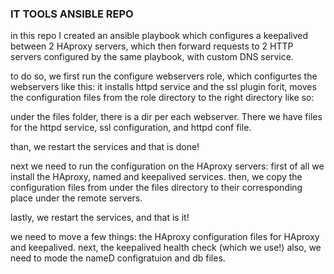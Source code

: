 ### IT TOOLS ANSIBLE REPO
in this repo I created an ansible playbook which configures a keepalived between 2 HAproxy servers,
which then forward requests to 2 HTTP servers configured by the same playbook, with custom DNS service.

to do so, we first run the configure webservers role, which configurtes the webservers like this:
it installs httpd service and the ssl plugin forit, moves the configuration files from the role directory to the right directory like so:

under the files folder, there is a dir per each webserver. There we have files for the httpd service, ssl configuration,
and httpd conf file.

than, we restart the services and that is done!

next we need to run the configuration on the HAproxy servers:
first of all we install the HAproxy, named and keepalived services.
then, we copy the configuration files from under the files directory to their corresponding
place under the remote servers.

lastly, we restart the services, and that is it!

we need to move a few things:
the HAproxy configuration files for HAproxy and keepalived.
next, the keepalived health check (which we use!)
also, we need to mode the nameD configratuion and db files.
